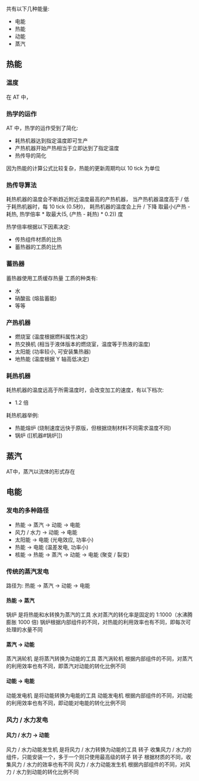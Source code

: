 共有以下几种能量:
- 电能
- 热能
- 动能
- 蒸汽

## 热能

### 温度
在 AT 中，

### 热学的运作
AT 中，热学的运作受到了简化:
- 耗热机器达到指定温度即可生产
- 产热机器开始产热相当于立即达到了指定温度
- 热传导的简化

因为热能的计算公式比较复杂，热能的更新周期均以 10 tick 为单位

### 热传导算法
耗热机器的温度会不断趋近附近温度最高的产热机器，
当产热机器温度高于 / 低于耗热机器时，每 10 tick (0.5秒)，
耗热机器的温度会上升 / 下降 取最小(产热 - 耗热, 热学倍率 * 取最大(5, (产热 - 耗热) * 0.2)) 度

热学倍率根据以下因素决定:
- 传热组件材质的比热
- 蓄热器的工质的比热

### 蓄热器
蓄热器使用工质缓存热量
工质的种类有:
- 水
- 硝酸盐 (熔盐蓄能)
- 等等

### 产热机器
- 燃烧室 (温度根据燃料属性决定)
- 热交换机 (相当于液体版本的燃烧室，温度等于热液的温度)
- 太阳能 (功率较小, 可安装集热器)
- 地热能 (温度根据 Y 轴高低决定)

### 耗热机器
耗热机器的温度远高于所需温度时，会改变加工的速度，有以下档次:
- 1.2 倍

耗热机器举例:
- 热能熔炉 (烧制速度远快于原版，但根据烧制材料不同需求温度不同)
- 锅炉 ([[机器#锅炉]])

## 蒸汽
AT中，蒸汽以流体的形式存在

## 电能

### 发电的多种路径
- 热能 -> 蒸汽 -> 动能 -> 电能
- 风力 / 水力 -> 动能 -> 电能
- 太阳能 -> 电能 (光电效应, 功率小)
- 热能 -> 电能 (温差发电, 功率小)
- 核能 -> 热能 -> 蒸汽 -> 动能 -> 电能 (聚变 / 裂变)

### 传统的蒸汽发电
路径为: 热能 -> 蒸汽 -> 动能 -> 电能

#### 热能 -> 蒸汽
锅炉 是将热能和水转换为蒸汽的工具
水对蒸汽的转化率是固定的 1:1000（水沸腾膨胀 1000 倍)
锅炉根据内部组件的不同，对热能的利用效率也有不同，即每次可处理的水量不同

#### 蒸汽 -> 动能
蒸汽涡轮机 是将蒸汽转换为动能的工具
蒸汽涡轮机 根据内部组件的不同，对蒸汽的利用效率也有不同，即蒸汽对动能的转化比例不同

#### 动能 -> 电能
动能发电机 是将动能转换为电能的工具
动能发电机 根据内部组件的不同，对动能的利用效率也有不同，即动能对电能的转化比例不同

### 风力 / 水力发电

#### 风力 / 水力 -> 动能
风力 / 水力动能发生机 是将风力 / 水力转换为动能的工具
转子 收集风力 / 水力的组件，只能安装一个，多于一个则只使用最高级的转子
转子 根据材质的不同，收集风力 / 水力的效率也有不同
风力 / 水力动能发生机 根据内部组件的不同，对风力 / 水力到动能的转化比例不同



